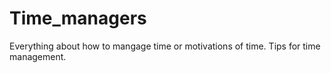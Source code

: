 # Time_managers

Everything about how to mangage time or motivations of time.
Tips for time management.
